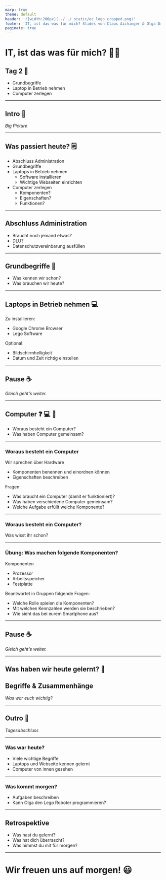 ```yaml
---
marp: true
theme: default
header: '![width:200px](../../_static/ec_logo_cropped.png)'
footer: 'IT, ist das was für mich? Slides von Claus Aichinger & Olga Drewitz (it-orientation@everyonecodes.io)'
paginate: true
---
```


# IT, ist das was für mich? 👩‍💻

## Tag 2 🎈

* Grundbegriffe
* Laptop in Betrieb nehmen
* Computer zerlegen

---

## Intro 🌅

*Big Picture*

---

## Was passiert heute? 🗒️

- Abschluss Administration
- Grundbegriffe
- Laptops in Betrieb nehmen
  - Software installieren
  - Wichtige Webseiten einrichten
- Computer zerlegen
  - Komponenten?
  - Eigenschaften?
  - Funktionen?

---

## Abschluss Administration

- Braucht noch jemand etwas?
- DLU?
- Datenschutzvereinbarung ausfüllen

---

## Grundbegriffe 📖

- Was kennen wir schon?
- Was brauchen wir heute?

---

## Laptops in Betrieb nehmen 💻

Zu installieren:
- Google Chrome Browser
- Lego Software

Optional:
- Bildschirmhelligkeit
- Datum und Zeit richtig einstellen

---

## Pause ☕

*Gleich geht's weiter.*

---

## Computer ❓ 💻 👀

- Woraus besteht ein Computer?
- Was haben Computer gemeinsam?

---

### Woraus besteht ein Computer

Wir sprechen über Hardware
- Komponenten benennen und einordnen können
- Eigenschaften beschreiben

Fragen:
- Was braucht ein Computer (damit er funktioniert)?
- Was haben verschiedene Computer gemeinsam?
- Welche Aufgabe erfüllt welche Komponente?

---

### Woraus besteht ein Computer?

Was wisst ihr schon?

---

### Übung: Was machen folgende Komponenten?

Komponenten
- Prozessor
- Arbeitsspeicher
- Festplatte

Beantwortet in Gruppen folgende Fragen:
- Welche Rolle spielen die Komponenten?
- Mit welchen Kennzahlen werden sie beschrieben?
- Wie sieht das bei eurem Smartphone aus?

---

## Pause ☕

*Gleich geht's weiter.*

---

## Was haben wir heute gelernt? 📝

## Begriffe & Zusammenhänge

*Was war euch wichtig?*

---

## Outro 🌆

*Tagesabschluss*

---

### Was war heute?

- Viele wichtige Begriffe
- Laptops und Webseite kennen gelernt
- Computer von innen gesehen

---

### Was kommt morgen?

- Aufgaben beschreiben
- Kann Olga den Lego Roboter programmieren?

---

## Retrospektive

- Was hast du gelernt?
- Was hat dich überrascht?
- Was nimmst du mit für morgen?

---

# Wir freuen uns auf morgen! 😃
